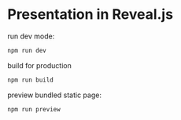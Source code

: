 # Presentation in Reveal.js

run dev mode:

```bash
npm run dev
```

build for production

```bash
npm run build
```

preview bundled static page:

```bash
npm run preview
```

